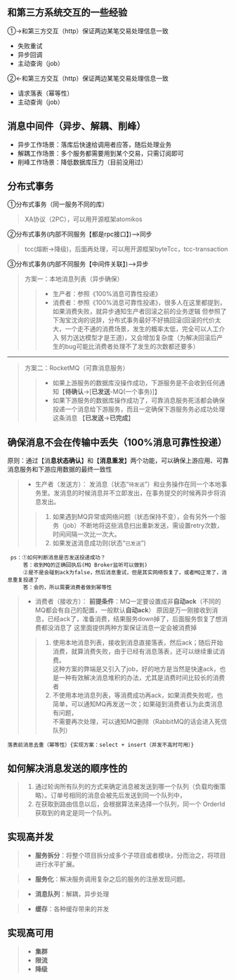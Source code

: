 ## 和第三方系统交互的一些经验

①->和第三方交互（http）保证两边某笔交易处理信息一致
- 失败重试
- 异步回调
- 主动查询（job）

②<-和第三方交互（http）保证两边某笔交易处理信息一致
- 请求落表（幂等性）
- 主动查询（job）


## 消息中间件（异步、解耦、削峰）
- 异步工作场景：落库后快速给调用者应答，随后处理业务
- 解耦工作场景：多个服务都需要用到某个交易，只需订阅即可
- 削峰工作场景：降低数据库压力（目前没用过）

## 分布式事务
①分布式事务（同一服务不同的库）
>XA协议（2PC），可以用开源框架atomikos

②分布式事务(内部不同服务【都是rpc接口】)-->同步
>tcc(熔断->降级)，后面再处理，可以用开源框架byteTcc，tcc-transaction

③分布式事务(内部不同服务【中间件关联】)-->异步
> 方案一：本地消息列表（异步确保）
   >> - 生产者：参照《100%消息可靠性投递》
   >> - 消费者：参照《100%消息可靠性投递》，很多人在这里都提到，如果消费失败，就异步通知生产者回滚之前的业务逻辑
           但参照了下淘宝沈询的说辞，分布式事务最好不好搞回滚(回滚的代价太大，一个走不通的消费场景，发生的概率太低，完全可以人工介入
           努力送达模型才是王道)，又会增加复杂度（为解决回滚后产生的bug可能比消费者处理不了发生的次数都还要多）
---   
      
> 方案二：RocketMQ（可靠消息服务）
   >> - 如果上游服务的数据库没操作成功，下游服务是不会收到任何通知【**待确认**->[**已发送**-MQ(一个事务)]】
   >> - 如果下游服务的数据库操作成功了，可靠消息服务死活都会确保投递一个消息给下游服务，而且一定确保下游服务务必成功处理这条消息                     【**已发送**->**已完成**】


## 确保消息不会在传输中丢失（100%消息可靠性投递）
原则：通过【消**息状态确认**】和【**消息重发**】两个功能，可以确保上游应用、可靠消息服务和下游应用数据的最终一致性

>- 生产者（发送方）：
 发消息（状态“`待发送`”）和业务操作在同一个本地事务里。发消息的时候消息并不立即发出，在事务提交的时候再异步将消息发出。
 >> 1. 如果遇到MQ异常或网络问题（状态保持不变），会有另外一个服务（job）不断地将这些消息扫出重新发送，需设置retry次数，时间间隔一次比一次大。
 >> 2.  如果发送消息成功则(状态“`已发送`”)
     
     ps：①如何判断消息是否发送投递成功？
         答：收到MQ的正确回执后(MQ Broker监听可以做到)
         ②是不是会碰到ack为false，然后消息重试，但是其实网络恢复了，或者MQ正常了，消息重复投递了
         答：会的，所以需要消费者做到幂等性

>- 消费者（接收方）： 
  **前提条件**：MQ一定要设置成非**自动ack**（不同的MQ都会有自己的配置，一般默认**自动ack**）
            原因是万一刚接收到消息，已经ack了，准备消费，结果服务down掉了，后面服务恢复了想消费都没消息了
  这里面提供两种方案保证消息一定会被消费掉
  >> 1. 使用本地消息列表，接收到消息直接落表，然后ack；随后开始消费，就算消费失败，由于已经有消息落表，还可以继续重试消费。<br>
  >> 这种方案的弊端是又引入了job，好的地方是当然是快速ack，也是一种有效解决消息堆积的办法，尤其是消费时间比较长的消费者
  >> 2. 不使用本地消息列表，等消费成功再ack，如果消费失败呢，也简单，可以通知MQ再发送一次；如果碰到消费者认为此类消息有问题，<br>
        不需要再次处理，可以通知MQ删除（RabbitMQ的话会进入死信队列）
 
    落表前消息去重（幂等性）{实现方案：select + insert（并发不高时可用）}
    
## 如何解决消息发送的顺序性的

>1. 通过轮询所有队列的方式来确定消息被发送到哪一个队列（负载均衡策略）。订单号相同的消息会被先后发送到同一个队列中，
>2. 在获取到路由信息以后，会根据算法来选择一个队列，同一个 OrderId 获取到的肯定是同一个队列。

## 实现高并发

>- **服务拆分**：将整个项目拆分成多个子项目或者模块，分而治之，将项目进行水平扩展。

>- **服务化**：解决服务调用复杂之后的服务的注册发现问题。

>- **消息队列**：解耦，异步处理

>- **缓存**：各种缓存带来的并发
　　

## 实现高可用 

>- **集群**
>- **限流**
>- **降级**

